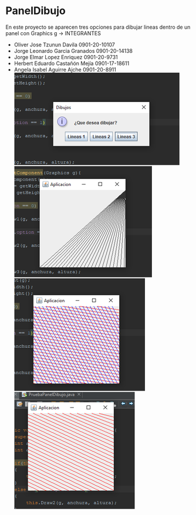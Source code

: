 # PanelDibujo
En este proyecto se aparecen tres opciones para dibujar lineas dentro de un panel con Graphics g
->  INTEGRANTES
 * Oliver Jose Tzunun Davila        0901-20-10107
 * Jorge Leonardo Garcia Granados   0901-20-14138
 * Jorge Elmar Lopez Enriquez       0901-20-9731
 * Herbert Eduardo Castañón Mejía   0901-17-18611
 * Angela Isabel Aguirre Ajche      0901-20-8911
![Screenshot](https://github.com/Olivers11/Images/blob/master/im1.png)
![Screenshot](https://github.com/Olivers11/Images/blob/master/im2.png)
![Screenshot](https://github.com/Olivers11/Images/blob/master/im3.png)
![Screenshot](https://github.com/Olivers11/Images/blob/master/im4.png)
